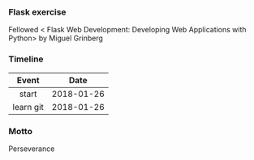 ### Flask exercise
Fellowed < Flask Web Development: Developing Web Applications with Python> by Miguel Grinberg

### Timeline

Event|Date
:-------:|:-------:
start|2018-01-26
learn git|2018-01-26

### Motto
Perseverance